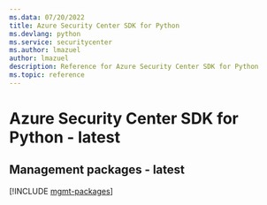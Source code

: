 ```yaml
---
ms.data: 07/20/2022
title: Azure Security Center SDK for Python
ms.devlang: python
ms.service: securitycenter
ms.author: lmazuel
author: lmazuel
description: Reference for Azure Security Center SDK for Python
ms.topic: reference
---
```

# Azure Security Center SDK for Python - latest

## Management packages - latest
[!INCLUDE [mgmt-packages](security-center-mgmt-index.md)]
